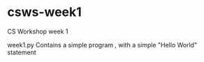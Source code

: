 # csws-week1
CS Workshop week 1

week1.py Contains a simple program , with a simple "Hello World" statement
